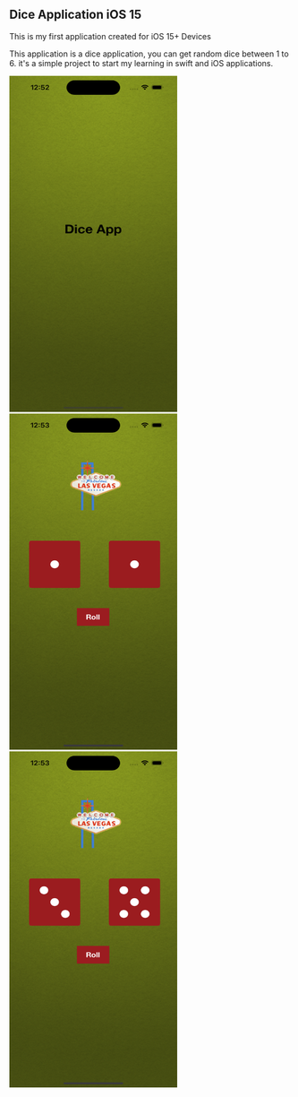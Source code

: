 ## Dice Application iOS 15

This is my first application created for iOS 15+ Devices 

This application is a dice application, you can get random dice between 1 to 6. it's a simple project to start my learning in swift and iOS applications. 

<img src="README_Images/LaunchScreen.png" width="300" height="600">

<img src="README_Images/DiceScreen1.png" width="300" height="600">

<img src="README_Images/DiceScreen2.png" width="300" height="600">
